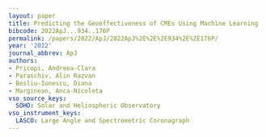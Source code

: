 ```yaml
---
layout: paper
title: Predicting the Geoeffectiveness of CMEs Using Machine Learning
bibcode: 2022ApJ...934..176P
permalink: /papers/2022/ApJ/2022ApJ%2E%2E%2E934%2E%2E176P/
year: '2022'
journal_abbrev: ApJ
authors:
- Pricopi, Andreea-Clara
- Paraschiv, Alin Razvan
- Besliu-Ionescu, Diana
- Marginean, Anca-Nicoleta
vso_source_keys:
  SOHO: Solar and Heliospheric Observatory
vso_instrument_keys:
  LASCO: Large Angle and Spectrometric Coronagraph
---
```

